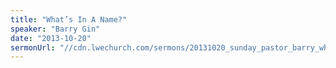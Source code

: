 ```yaml
---
title: "What’s In A Name?"
speaker: "Barry Gin"
date: "2013-10-20"
sermonUrl: "//cdn.lwechurch.com/sermons/20131020_sunday_pastor_barry_whats_in_a_name.mp3"
---
```

